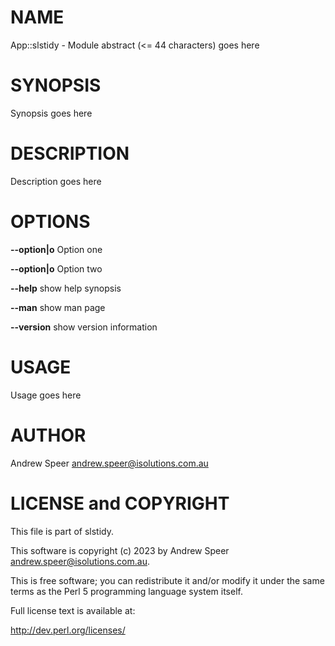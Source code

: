 # NAME

App::slstidy - Module abstract (<= 44 characters) goes here

# SYNOPSIS

Synopsis goes here

# DESCRIPTION

Description goes here

# OPTIONS

**--option|o** Option one

**--option|o** Option two

**--help** show help synopsis

**--man** show man page

**--version** show version information

# USAGE

Usage goes here

# AUTHOR

Andrew Speer <andrew.speer@isolutions.com.au>

# LICENSE and COPYRIGHT

This file is part of slstidy.

This software is copyright (c) 2023 by Andrew Speer <andrew.speer@isolutions.com.au>.

This is free software; you can redistribute it and/or modify it under
the same terms as the Perl 5 programming language system itself.

Full license text is available at:

<http://dev.perl.org/licenses/>

